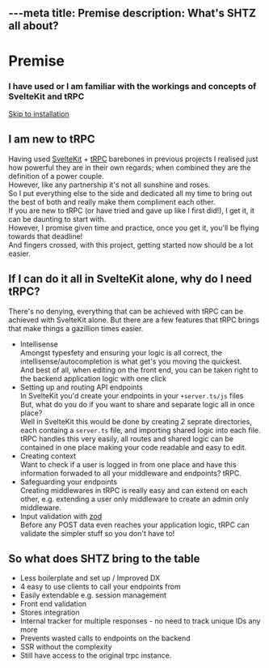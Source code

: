 ---meta
title: Premise
description: What's SHTZ all about?
---

# Premise

### I have used or I am familiar with the workings and concepts of SvelteKit and tRPC
[Skip to installation](install)

## I am new to tRPC
Having used [SvelteKit](https://kit.svelte.dev) + [tRPC](https://trpc.io) barebones in previous projects I realised just how powerful they are in their own regards; when combined they are the definition of a power couple. \
However, like any partnership it's not all sunshine and roses. \
So I put everything else to the side and dedicated all my time to bring out the best of both and really make them compliment each other. \
If you are new to tRPC (or have tried and gave up like I first did!), I get it, it can be daunting to start with. \
However, I promise given time and practice, once you get it, you'll be flying towards that deadline!\
And fingers crossed, with this project, getting started now should be a lot easier.

## If I can do it all in SvelteKit alone, why do I need tRPC?
There's no denying, everything that can be achieved with tRPC can be achieved with SvelteKit alone. But there are a few features that tRPC brings that make things a gazillion times easier.

- Intellisense \
  Amongst typesfety and ensuring your logic is all correct, the intellisense/autocompletion is what get's you moving the quickest. \
  And best of all, when editing on the front end, you can be taken right to the backend application logic with one click
- Setting up and routing API endpoints \
  In SvelteKit you'd create your endpoints in your `+server.ts/js` files \
  But, what do you do if you want to share and separate logic all in once place? \
  Well in SvelteKit this would be done by creating 2 seprate directories, each containg a `server.ts` file, and importing shared logic into each file. \
  tRPC handles this very easily, all routes and shared logic can be contained in one place making your code readable and easy to edit.
- Creating context \
  Want to check if a user is logged in from one place and have this information forwaded to all your middleware and endpoints? tRPC.
- Safeguarding your endpoints \
  Creating middlewares in tRPC is really easy and can extend on each other, e.g. extending a user only middleware to create an admin only middleware.  
- Input validation with [zod](https://zod.dev)\
  Before any POST data even reaches your application logic, tRPC can validate the simpler stuff so you don't have to!

## So what does SHTZ bring to the table
- Less boilerplate and set up / Improved DX
- 4 easy to use clients to call your endpoints from
- Easily extendable e.g. session management
- Front end validation
- Stores integration
- Internal tracker for multiple responses - no need to track unique IDs any more
- Prevents wasted calls to endpoints on the backend
- SSR without the complexity
- Still have access to the original trpc instance.





